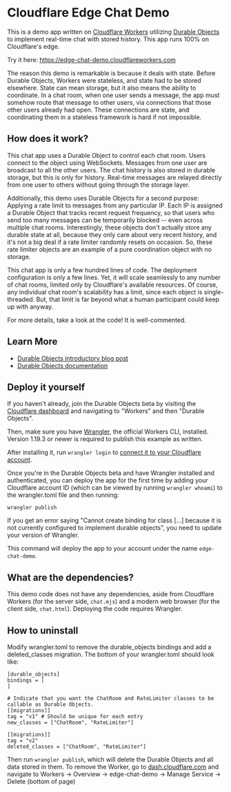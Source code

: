 # Cloudflare Edge Chat Demo

This is a demo app written on [Cloudflare Workers](https://workers.cloudflare.com/) utilizing [Durable Objects](https://blog.cloudflare.com/introducing-workers-durable-objects) to implement real-time chat with stored history. This app runs 100% on Cloudflare's edge.

Try it here: https://edge-chat-demo.cloudflareworkers.com

The reason this demo is remarkable is because it deals with state. Before Durable Objects, Workers were stateless, and state had to be stored elsewhere. State can mean storage, but it also means the ability to coordinate. In a chat room, when one user sends a message, the app must somehow route that message to other users, via connections that those other users already had open. These connections are state, and coordinating them in a stateless framework is hard if not impossible.

## How does it work?

This chat app uses a Durable Object to control each chat room. Users connect to the object using WebSockets. Messages from one user are broadcast to all the other users. The chat history is also stored in durable storage, but this is only for history. Real-time messages are relayed directly from one user to others without going through the storage layer.

Additionally, this demo uses Durable Objects for a second purpose: Applying a rate limit to messages from any particular IP. Each IP is assigned a Durable Object that tracks recent request frequency, so that users who send too many messages can be temporarily blocked -- even across multiple chat rooms. Interestingly, these objects don't actually store any durable state at all, because they only care about very recent history, and it's not a big deal if a rate limiter randomly resets on occasion. So, these rate limiter objects are an example of a pure coordination object with no storage.

This chat app is only a few hundred lines of code. The deployment configuration is only a few lines. Yet, it will scale seamlessly to any number of chat rooms, limited only by Cloudflare's available resources. Of course, any individual chat room's scalability has a limit, since each object is single-threaded. But, that limit is far beyond what a human participant could keep up with anyway.

For more details, take a look at the code! It is well-commented.

## Learn More

* [Durable Objects introductory blog post](https://blog.cloudflare.com/introducing-workers-durable-objects)
* [Durable Objects documentation](https://developers.cloudflare.com/workers/learning/using-durable-objects)

## Deploy it yourself

If you haven't already, join the Durable Objects beta by visiting the [Cloudflare dashboard](https://dash.cloudflare.com/) and navigating to "Workers" and then "Durable Objects".

Then, make sure you have [Wrangler](https://developers.cloudflare.com/workers/cli-wrangler/install-update), the official Workers CLI, installed. Version 1.19.3 or newer is required to publish this example as written.

After installing it, run `wrangler login` to [connect it to your Cloudflare account](https://developers.cloudflare.com/workers/cli-wrangler/authentication).

Once you're in the Durable Objects beta and have Wrangler installed and authenticated, you can deploy the app for the first time by adding your Cloudflare account ID (which can be viewed by running `wrangler whoami`) to the wrangler.toml file and then running:

    wrangler publish

If you get an error saying "Cannot create binding for class [...] because it is not currently configured to implement durable objects", you need to update your version of Wrangler.

This command will deploy the app to your account under the name `edge-chat-demo`.

## What are the dependencies?

This demo code does not have any dependencies, aside from Cloudflare Workers (for the server side, `chat.mjs`) and a modern web browser (for the client side, `chat.html`). Deploying the code requires Wrangler.

## How to uninstall

Modify wrangler.toml to remove the durable_objects bindings and add a deleted_classes migration. The bottom of your wrangler.toml should look like:

```
[durable_objects]
bindings = [
]

# Indicate that you want the ChatRoom and RateLimiter classes to be callable as Durable Objects.
[[migrations]]
tag = "v1" # Should be unique for each entry
new_classes = ["ChatRoom", "RateLimiter"]

[[migrations]]
tag = "v2"
deleted_classes = ["ChatRoom", "RateLimiter"]
```

Then run `wrangler publish`, which will delete the Durable Objects and all data stored in them.  To remove the Worker, go to [dash.cloudflare.com](dash.cloudflare.com) and navigate to Workers -> Overview -> edge-chat-demo -> Manage Service -> Delete (bottom of page)
